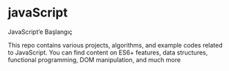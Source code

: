 # javaScript
JavaScript’e Başlangıç

This repo contains various projects, algorithms, and example codes related to JavaScript. 
You can find content on ES6+ features, data structures, functional programming, DOM manipulation, and much more
